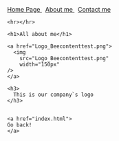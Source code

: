 <html lang="en" dir="ltr">
  <head>
    <meta charset="utf-8">
    <title>I´m batman</title>
  </head>
  <body>
    <a
    href="index.html">
        Home Page
    </a>
        &nbsp;
    <a
    href="aboutme.html">
        About me
    </a>
        &nbsp;
    <a
    href="Contact.html">
        Contact me
    </a>

    <hr></hr>

    <h1>All about me</h1>

    <a href="Logo_Beecontenttest.png">
      <img
        src="Logo_Beecontenttest.png"
        width="150px"
    />
    </a>

    <h3>
      This is our company`s logo
    </h3>


    <a href="index.html">
    Go back!
    </a>

  </body>
</html>
